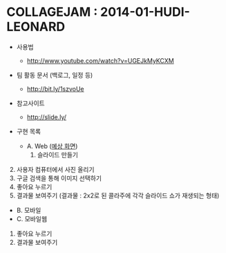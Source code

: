 COLLAGEJAM : 2014-01-HUDI-LEONARD
====================


- 사용법
    - http://www.youtube.com/watch?v=UGEJkMyKCXM

- 팀 활동 문서 (백로그, 일정 등)
    - http://bit.ly/1szvoUe

- 참고사이트
   - http://slide.ly/

- 구현 목록<br>
   - A. Web ([예상 화면](https://docs.google.com/drawings/d/1asWoRDMTq6gljnyqBysSe4Vv3JNDYSrjA4-iJiI0DSQ/edit))<br>
     1) 슬라이드 만들기<br>
 2) 사용자 컴퓨터에서 사진 올리기<br>
 3) 구글 검색을 통해 이미지 선택하기<br>
 4) 좋아요 누르기<br>
 5) 결과물 보여주기 (결과물 : 2x2로 된 콜라주에 각각 슬라이드 쇼가 재생되는 형태)<br>

  - B. 모바일<br>
   - C. 모바일웹<br>
 1) 좋아요 누르기<br>
 2) 결과물 보여주기<br>
